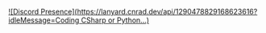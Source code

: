 [![Discord Presence](https://lanyard.cnrad.dev/api/1290478829168623616?idleMessage=Coding CSharp or Python...)](https://discord.com/users/1290478829168623616)
